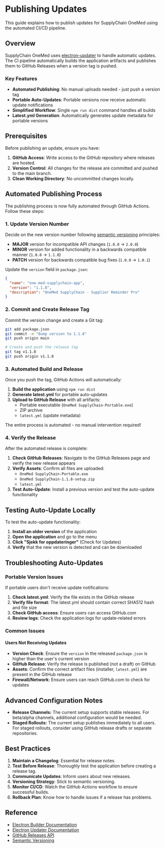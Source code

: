 # Publishing Updates

This guide explains how to publish updates for SupplyChain OneMed using the automated CI/CD pipeline.

## Overview

SupplyChain OneMed uses [electron-updater](https://www.electron.build/auto-update) to handle automatic updates. The CI pipeline automatically builds the application artifacts and publishes them to GitHub Releases when a version tag is pushed.

### Key Features

- **Automated Publishing**: No manual uploads needed - just push a version tag
- **Portable Auto-Updates**: Portable versions now receive automatic update notifications
- **Simplified Workflow**: Single `npm run dist` command handles all builds
- **Latest.yml Generation**: Automatically generates update metadata for portable versions

## Prerequisites

Before publishing an update, ensure you have:

1. **GitHub Access**: Write access to the GitHub repository where releases are hosted.
2. **Version Control**: All changes for the release are committed and pushed to the main branch.
3. **Clean Working Directory**: No uncommitted changes locally.

## Automated Publishing Process

The publishing process is now fully automated through GitHub Actions. Follow these steps:

### 1. Update Version Number

Decide on the new version number following [semantic versioning](https://semver.org/) principles:

- **MAJOR** version for incompatible API changes (`1.0.0` → `2.0.0`)
- **MINOR** version for added functionality in a backwards compatible manner (`1.0.0` → `1.1.0`)
- **PATCH** version for backwards compatible bug fixes (`1.0.0` → `1.0.1`)

Update the `version` field in `package.json`:

```json
{
  "name": "one-med-supplychain-app",
  "version": "1.1.8",
  "description": "OneMed SupplyChain - Supplier Reminder Pro"
}
```

### 2. Commit and Create Release Tag

Commit the version change and create a Git tag:

```bash
git add package.json
git commit -m "Bump version to 1.1.8"
git push origin main

# Create and push the release tag
git tag v1.1.8
git push origin v1.1.8
```

### 3. Automated Build and Release

Once you push the tag, GitHub Actions will automatically:

1. **Build the application** using `npm run dist`
2. **Generate latest.yml** for portable auto-updates
3. **Upload to GitHub Release** with all artifacts:
   - Portable executable (`OneMed SupplyChain-Portable.exe`)
   - ZIP archive
   - `latest.yml` (update metadata)

The entire process is automated - no manual intervention required!

### 4. Verify the Release

After the automated release is complete:

1. **Check GitHub Releases**: Navigate to the GitHub Releases page and verify the new release appears
2. **Verify Assets**: Confirm all files are uploaded:
   - `OneMed SupplyChain-Portable.exe`
   - `OneMed SupplyChain-1.1.8-setup.zip`
   - `latest.yml`
3. **Test Auto-Update**: Install a previous version and test the auto-update functionality

## Testing Auto-Update Locally

To test the auto-update functionality:

1. **Install an older version** of the application
2. **Open the application** and go to the menu
3. **Click "Sjekk for oppdateringer"** (Check for Updates)
4. **Verify** that the new version is detected and can be downloaded

## Troubleshooting Auto-Updates

### Portable Version Issues

If portable users don't receive update notifications:

1. **Check latest.yml**: Verify the file exists in the GitHub release
2. **Verify file format**: The latest.yml should contain correct SHA512 hash and file size
3. **Check GitHub access**: Ensure users can access GitHub.com
4. **Review logs**: Check the application logs for update-related errors

### Common Issues

#### Users Not Receiving Updates

- **Version Check**: Ensure the `version` in the released `package.json` is higher than the user's current version
- **GitHub Release**: Verify the release is published (not a draft) on GitHub
- **Assets**: Confirm the correct artifact files (installer, `latest.yml`) are present in the GitHub release
- **Firewall/Network**: Ensure users can reach GitHub.com to check for updates

## Advanced Configuration Notes

- **Release Channels:** The current setup supports stable releases. For beta/alpha channels, additional configuration would be needed.
- **Staged Rollouts:** The current setup publishes immediately to all users. For staged rollouts, consider using GitHub release drafts or separate repositories.

## Best Practices

1. **Maintain a Changelog**: Essential for release notes.
2. **Test Before Release**: Thoroughly test the application before creating a release tag.
3. **Communicate Updates**: Inform users about new releases.
4. **Versioning Strategy**: Stick to semantic versioning.
5. **Monitor CI/CD**: Watch the GitHub Actions workflow to ensure successful builds.
6. **Rollback Plan**: Know how to handle issues if a release has problems.

## Reference

- [Electron Builder Documentation](https://www.electron.build/)
- [Electron Updater Documentation](https://www.electron.build/auto-update)
- [GitHub Releases API](https://docs.github.com/en/rest/releases)
- [Semantic Versioning](https://semver.org/)
